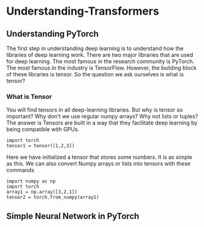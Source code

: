 # Understanding-Transformers

## Understanding PyTorch 
The first step in understanding deep learning is to understand how the libraries of deep learning work. There are two major libraries that are used for deep learning. The most famous in the research community is PyTorch. The most famous in the industry is TensorFlow. However, the building block of these libraries is tensor. So the question we ask ourselves is what is tensor? 

### What is Tensor
You will find tensors in all deep-learning libraries. But why is tensor so important? Why don't we use regular numpy arrays? Why not lists or tuples? 
The answer is Tensors are built in a way that they facilitate deep learning by being compatible with GPUs. 

```
import torch
tensor1 = tensor([1,2,3])
```
 Here we have initialized a tensor that stores some numbers. It is as simple as this. We can also convert Numpy arrays or lists into tensors with these commands

```
import numpy as np
import torch
array1 = np.array([3,2,1])
tensor2 = torch.from_numpy(array1)
```
## Simple Neural Network in PyTorch
